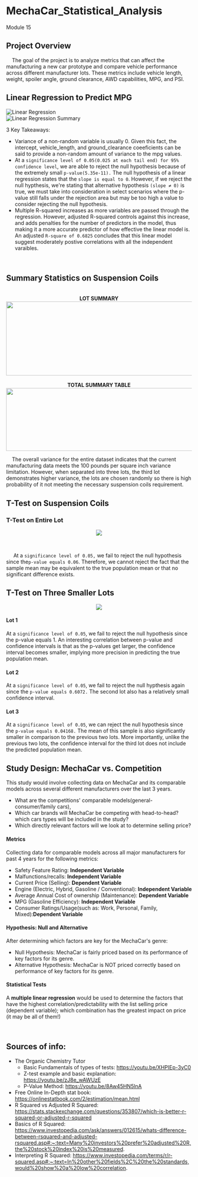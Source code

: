 # MechaCar_Statistical_Analysis
Module 15
<br> 
## Project Overview
&nbsp;&nbsp;&nbsp;&nbsp;The goal of the project is to analyze metrics that can affect the manufacturing a new car prototype and compare vehicle performance across different manufacturer lots. These metrics include vehicle length, weight, spoiler angle, ground clearance, AWD capabilities, MPG, and PSI.

## Linear Regression to Predict MPG
![Linear Regression](https://github.com/KdotGhai/MechaCar_Statistical_Analysis/blob/30f73892373d438e1f8e2941c84b519c30d3ab7a/Images/linear_regression.PNG)
<br>
![Linear Regression Summary](https://github.com/KdotGhai/MechaCar_Statistical_Analysis/blob/5b33a9a6efc1875b7eb1ec39cc8be621ffda139c/Images/linear_regression_summary.PNG)

3 Key Takeaways:
* Variance of a non-random variable is usually 0. Given this fact, the intercept, vehicle_length, and ground_clearance coeeficients can be said to provide a non-random amount of variance to the mpg values. 
* At a ```significance level of 0.05(0.025 at each tail end) for 95% confidence level```, we are able to reject the null hypothesis because of the extremely small ```p-value(5.35e-11).``` The null hypothesis of a linear regression states that the ```slope is equal to 0```. However, if we reject the null hypthesis, we're stating that alternative hypothesis ```(slope ≠ 0)``` is true, we must take into consideration in select scenarios where the p-value still falls under the rejection area but may be too high a value to consider rejecting the null hypothesis.
* Multiple R-squared increases as more variables are passed through the regression. However, adjusted R-squared controls against this increase, and adds penalties for the number of predictors in the model, thus making it a more accurate predictor of how effective the linear model is. An adjusted ```R-square of 0.6825``` concludes that this linear model suggest moderately postive correlations with all the independent varaibles.
<br>

## Summary Statistics on Suspension Coils
<p align="center">
  <br>  <b> LOT SUMMARY</b>  </br>
<img src = "https://github.com/KdotGhai/MechaCar_Statistical_Analysis/blob/30f73892373d438e1f8e2941c84b519c30d3ab7a/Images/lot_summary_table.PNG" width="700" height="200"/>
<br>
  <br>  <b> TOTAL SUMMARY TABLE</b>  </br>
<img src = "https://github.com/KdotGhai/MechaCar_Statistical_Analysis/blob/30f73892373d438e1f8e2941c84b519c30d3ab7a/Images/total_summary_table.PNG" width="700" height="170"/>
</p>

&nbsp;&nbsp;&nbsp;&nbsp;The overall variance for the entire dataset indicates that the current manufacturing data meets the 100 pounds per square inch variance limitation. However, when separated into three lots, the third lot demonstrates higher variance, the lots are chosen randomly so there is high probability of it not meeting the necessary suspension coils requirement.
  
## T-Test on Suspension Coils
### T-Test on Entire Lot
<p align="center">
<img src="https://github.com/KdotGhai/MechaCar_Statistical_Analysis/blob/724893607de835ab56e57abe287bb995b57a822a/Images/t-test.PNG">
</p>
<br>

&nbsp;&nbsp;&nbsp;&nbsp; At a ```significance level of 0.05,``` we fail to reject the null hypothesis since the```p-value equals 0.06```. Therefore, we cannot reject the fact that the sample mean may be equivalent to the true population mean or that no significant difference exists.

## T-Test on Three Smaller Lots
<p align="center">
<img src="https://github.com/caseychen3605/MechaCar_Statistical_Analysis/blob/main/Resources/lots_t_test.PNG">
</p>

#### Lot 1

At a ```significance level of 0.05```, we fail to reject the null hypothesis since the p-value equals 1. An interesting correlation between p-value and confidence intervals is that as the p-values get larger, the confidence interval becomes smaller, implying more precision in predicting the true population mean.

#### Lot 2
At a ```significance level of 0.05```, we fail to reject the null hypthesis again since the ```p-value equals 0.6072.``` The second lot also has a relatively small confidence interval.

#### Lot 3
At a ```significance level of 0.05```, we can reject the null hypothesis since the ```p-value equals 0.04168.``` The mean of this sample is also significantly smaller in comparison to the previous two lots. More importantly, unlike the previous two lots, the confidence interval for the third lot does not include the predicted population mean.


## Study Design: MechaCar vs. Competition
This study would involve collecting data on MechaCar and its comparable models across several different manufacturers over the last 3 years.

* What are the competitions' comparable models(general-consumer/family cars), 
* Which car brands will MechaCar be competing with head-to-head? which cars types will be included in the study?
* Which directly relevant factors will we look at to determine selling price?
 

#### Metrics
Collecting data for comparable models across all major manufacturers for past 4 years for the following metrics:

*  Safety Feature Rating: **Independent Variable**
*  Malfunctions/recalls: **Independent Variable**
*  Current Price (Selling): **Dependent Variable**
*  Engine (Electric, Hybrid, Gasoline / Conventional): **Independent Variable**
*  Average Annual Cost of ownership (Maintenance): **Dependent Variable**
*  MPG (Gasoline Efficiency): **Independent Variable**
*  Consumer Ratings/Usage(such as: Work, Personal, Family, Mixed):**Dependent Variable**


#### Hypothesis: Null and Alternative
After determining which factors are key for the MechaCar's genre:

 * Null Hypothesis: MechaCar is fairly priced based on its performance of key factors for its genre.
 * Alternative Hypothesis: MechaCar is NOT priced correctly based on performance of key factors for its genre.
 
#### Statistical Tests
A **multiple linear regression** would be used to determine the factors that have the highest correlation/predictability with the list selling price (dependent variable); which combination has the greatest impact on price (it may be all of them!)

<br>

## Sources of info:
* The Organic Chemistry Tutor
  - Basic Fundamentals of types of tests: https://youtu.be/XHPIEp-3yC0
  - Z-test example and basic explanation: https://youtu.be/zJ8e_wAWUzE
  - P-Value Method: https://youtu.be/8Aw45HN5lnA
* Free Online In-Depth stat book: https://onlinestatbook.com/2/estimation/mean.html
* R Squared vs Adjusted R Squared: https://stats.stackexchange.com/questions/353807/which-is-better-r-squared-or-adjusted-r-squared
* Basics of R Squared: https://www.investopedia.com/ask/answers/012615/whats-difference-between-rsquared-and-adjusted-rsquared.asp#:~:text=Many%20investors%20prefer%20adjusted%20R,the%20stock%20index%20is%20measured.
* Interpreting R Squared: https://www.investopedia.com/terms/r/r-squared.asp#:~:text=In%20other%20fields%2C%20the%20standards,would%20show%20a%20low%20correlation.
